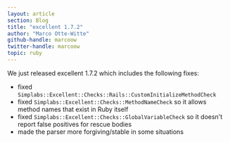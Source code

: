 ```yaml
---
layout: article
section: Blog
title: "excellent 1.7.2"
author: "Marco Otte-Witte"
github-handle: marcoow
twitter-handle: marcoow
topic: ruby
---
```


We just released excellent 1.7.2 which includes the following fixes:

<!--break-->

* fixed `Simplabs::Excellent::Checks::Rails::CustomInitializeMethodCheck`
* fixed `Simplabs::Excellent::Checks::MethodNameCheck` so it allows method names that exist in Ruby itself
* fixed `Simplabs::Excellent::Checks::GlobalVariableCheck` so it doesn't report false positives for rescue bodies
* made the parser more forgiving/stable in some situations
